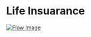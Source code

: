# Life Insuarance

[![Flow Image](https://github.com/ONDC-Official/ONDC-FIS-Specifications/raw/branchName/api/components/docs/images/health_insuarance.png)](https://github.com/ONDC-Official/ONDC-FIS-Specifications/raw/branchName/api/components/docs/images/health_insuarance.jpg)

